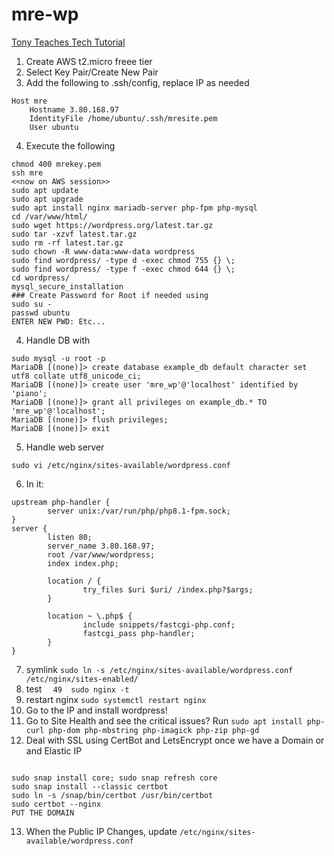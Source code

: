 # mre-wp

[Tony Teaches Tech Tutorial](https://www.youtube.com/watch?v=_nU4OrQ68Us&ab_channel=TonyTeachesTech)

1. Create AWS t2.micro freee tier
2. Select Key Pair/Create New Pair
3. Add the following to .ssh/config, replace IP as needed

```
Host mre
	Hostname 3.80.168.97
	IdentityFile /home/ubuntu/.ssh/mresite.pem
	User ubuntu
```
4. Execute the following
```
chmod 400 mrekey.pem
ssh mre
<<now on AWS session>>
sudo apt update
sudo apt upgrade
sudo apt install nginx mariadb-server php-fpm php-mysql
cd /var/www/html/
sudo wget https://wordpress.org/latest.tar.gz
sudo tar -xzvf latest.tar.gz 
sudo rm -rf latest.tar.gz 
sudo chown -R www-data:www-data wordpress
sudo find wordpress/ -type d -exec chmod 755 {} \;
sudo find wordpress/ -type f -exec chmod 644 {} \;
cd wordpress/
mysql_secure_installation
### Create Password for Root if needed using
sudo su -
passwd ubuntu
ENTER NEW PWD: Etc...
```
4. Handle DB with
```
sudo mysql -u root -p
MariaDB [(none)]> create database example_db default character set utf8 collate utf8_unicode_ci;
MariaDB [(none)]> create user 'mre_wp'@'localhost' identified by 'piano';
MariaDB [(none)]> grant all privileges on example_db.* TO 'mre_wp'@'localhost';
MariaDB [(none)]> flush privileges;
MariaDB [(none)]> exit
```
5. Handle web server
```
sudo vi /etc/nginx/sites-available/wordpress.conf
```
6. In it:
```
upstream php-handler {
        server unix:/var/run/php/php8.1-fpm.sock;
}
server {
        listen 80;
        server_name 3.80.168.97;
        root /var/www/wordpress;
        index index.php;

        location / {
                try_files $uri $uri/ /index.php?$args;
        }

        location ~ \.php$ {
                include snippets/fastcgi-php.conf;
                fastcgi_pass php-handler;
        }
}

```
7. symlink `sudo ln -s /etc/nginx/sites-available/wordpress.conf /etc/nginx/sites-enabled/`
8. test `  49  sudo nginx -t`
9. restart nginx `sudo systemctl restart nginx`
10. Go to the IP and install wordpress!
11. Go to Site Health and see the critical issues? Run `sudo apt install php-curl php-dom php-mbstring php-imagick php-zip php-gd`
12. Deal with SSL using CertBot and LetsEncrypt once we have a Domain or and Elastic IP
```

sudo snap install core; sudo snap refresh core
sudo snap install --classic certbot
sudo ln -s /snap/bin/certbot /usr/bin/certbot
sudo certbot --nginx
PUT THE DOMAIN
```
13. When the Public IP Changes, update `/etc/nginx/sites-available/wordpress.conf`
